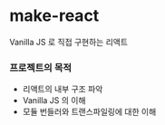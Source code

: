 # make-react

Vanilla JS 로 직접 구현하는 리액트

### 프로젝트의 목적

- 리액트의 내부 구조 파악
- Vanilla JS 의 이해
- 모듈 번들러와 트랜스파일링에 대한 이해
